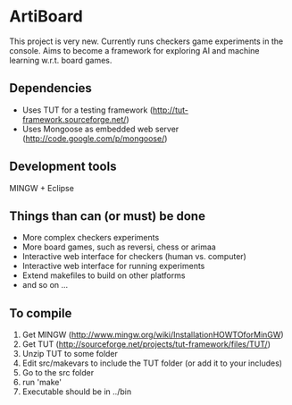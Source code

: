 # ArtiBoard
This project is very new. Currently runs checkers game experiments in the console.
Aims to become a framework for exploring AI and machine learning w.r.t. board games.

## Dependencies
 * Uses TUT for a testing framework  (http://tut-framework.sourceforge.net/)
 * Uses Mongoose as embedded web server (http://code.google.com/p/mongoose/)

## Development tools
  MINGW + Eclipse

## Things than can (or must) be done
 * More complex checkers experiments
 * More board games, such as reversi, chess or arimaa
 * Interactive web interface for checkers (human vs. computer)
 * Interactive web interface for running experiments
 * Extend makefiles to build on other platforms
 * and so on ...

## To compile
 1. Get MINGW (http://www.mingw.org/wiki/InstallationHOWTOforMinGW)
 2. Get TUT (http://sourceforge.net/projects/tut-framework/files/TUT/)
 3. Unzip TUT to some folder
 4. Edit src/makevars to include the TUT folder (or add it to your includes)
 5. Go to the src folder
 6. run 'make'
 7. Executable should be in ../bin